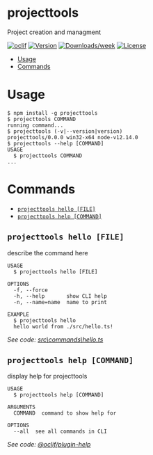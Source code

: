 projecttools
============

Project creation and managment

[![oclif](https://img.shields.io/badge/cli-oclif-brightgreen.svg)](https://oclif.io)
[![Version](https://img.shields.io/npm/v/projecttools.svg)](https://npmjs.org/package/projecttools)
[![Downloads/week](https://img.shields.io/npm/dw/projecttools.svg)](https://npmjs.org/package/projecttools)
[![License](https://img.shields.io/npm/l/projecttools.svg)](https://github.com/JulienLavocat/projecttools/blob/master/package.json)

<!-- toc -->
* [Usage](#usage)
* [Commands](#commands)
<!-- tocstop -->
# Usage
<!-- usage -->
```sh-session
$ npm install -g projecttools
$ projecttools COMMAND
running command...
$ projecttools (-v|--version|version)
projecttools/0.0.0 win32-x64 node-v12.14.0
$ projecttools --help [COMMAND]
USAGE
  $ projecttools COMMAND
...
```
<!-- usagestop -->
# Commands
<!-- commands -->
* [`projecttools hello [FILE]`](#projecttools-hello-file)
* [`projecttools help [COMMAND]`](#projecttools-help-command)

## `projecttools hello [FILE]`

describe the command here

```
USAGE
  $ projecttools hello [FILE]

OPTIONS
  -f, --force
  -h, --help       show CLI help
  -n, --name=name  name to print

EXAMPLE
  $ projecttools hello
  hello world from ./src/hello.ts!
```

_See code: [src\commands\hello.ts](https://github.com/JulienLavocat/projecttools/blob/v0.0.0/src\commands\hello.ts)_

## `projecttools help [COMMAND]`

display help for projecttools

```
USAGE
  $ projecttools help [COMMAND]

ARGUMENTS
  COMMAND  command to show help for

OPTIONS
  --all  see all commands in CLI
```

_See code: [@oclif/plugin-help](https://github.com/oclif/plugin-help/blob/v2.2.3/src\commands\help.ts)_
<!-- commandsstop -->
